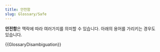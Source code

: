 ```yaml
---
title: 안전함
slug: Glossary/Safe
---
```


**안전함**은 맥락에 따라 여러가지를 의미할 수 있습니다. 아래의 용어를 가리키는 경우도 있습니다.

{{GlossaryDisambiguation}}

